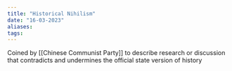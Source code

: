 ```yaml
---
title: "Historical Nihilism"
date: "16-03-2023"
aliases: 
tags:
---
```


Coined by [[Chinese Communist Party]] to describe research or discussion that contradicts and undermines the official state version of history